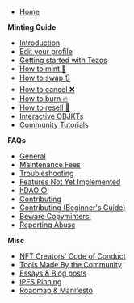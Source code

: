 * [Home](https://github.com/hicetnunc2000/hicetnunc/wiki)

**Minting Guide**
* [Introduction](https://github.com/hicetnunc2000/hicetnunc/wiki/Introduction)
* [Edit your profile](https://github.com/hicetnunc2000/hicetnunc/wiki/Edit-your-profile)
* [Getting started with Tezos](https://github.com/hicetnunc2000/hicetnunc/wiki/Getting-Started-with-Tezos)
* [How to mint 🌿](https://github.com/hicetnunc2000/hicetnunc/wiki/How-to-mint-🌿)
* [How to swap 🔃](https://github.com/hicetnunc2000/hicetnunc/wiki/How-to-swap-🔃)
* [How to cancel ❌](https://github.com/hicetnunc2000/hicetnunc/wiki/How-to-cancel-❌)
* [How to burn 🔥](https://github.com/hicetnunc2000/hicetnunc/wiki/How-to-burn-🔥)
* [How to resell 🏪](https://github.com/hicetnunc2000/hicetnunc/wiki/How-to-resell-🏪)
* [Interactive OBJKTs](https://github.com/hicetnunc2000/hicetnunc/wiki/Interactive-OBJKTs)
* [Community Tutorials](https://github.com/hicetnunc2000/hicetnunc/wiki/Community-tutorials)

**FAQs**

* [General](https://github.com/hicetnunc2000/hicetnunc/wiki/General)
* [Maintenance Fees](https://github.com/hicetnunc2000/hicetnunc/wiki/Maintenance-fees)
* [Troubleshooting](https://github.com/hicetnunc2000/hicetnunc/wiki/Troubleshooting)
* [Features Not Yet Implemented](https://github.com/hicetnunc2000/hicetnunc/wiki/Features-not-yet-implemented)
* [hDAO ○](https://github.com/hicetnunc2000/hicetnunc/wiki/hDAO)
* [Contributing](https://github.com/hicetnunc2000/hicetnunc/wiki/Contributing)
* [Contributing (Beginner's Guide)](https://github.com/hicetnunc2000/hicetnunc/wiki/Contributing-Beginners-Guide)
* [Beware Copyminters!](https://github.com/hicetnunc2000/hicetnunc/wiki/Beware-copyminters!)
* [Reporting Abuse](https://github.com/hicetnunc2000/hicetnunc/wiki/Reporting-Abuse)

**Misc**
* [NFT Creators' Code of Conduct](https://github.com/hicetnunc2000/hicetnunc/wiki/NFT-Creators-Code-of-Conduct)
* [Tools Made By the Community](https://github.com/hicetnunc2000/hicetnunc/wiki/Tools-made-by-the-community)
* [Essays & Blog posts](https://github.com/hicetnunc2000/hicetnunc/wiki/Essays-blogs)
* [IPFS Pinning](https://github.com/hicetnunc2000/hicetnunc/wiki/IPFS-pinning)
* [Roadmap & Manifesto](https://github.com/hicetnunc2000/hicetnunc/wiki/Roadmap-&-Manifesto)
